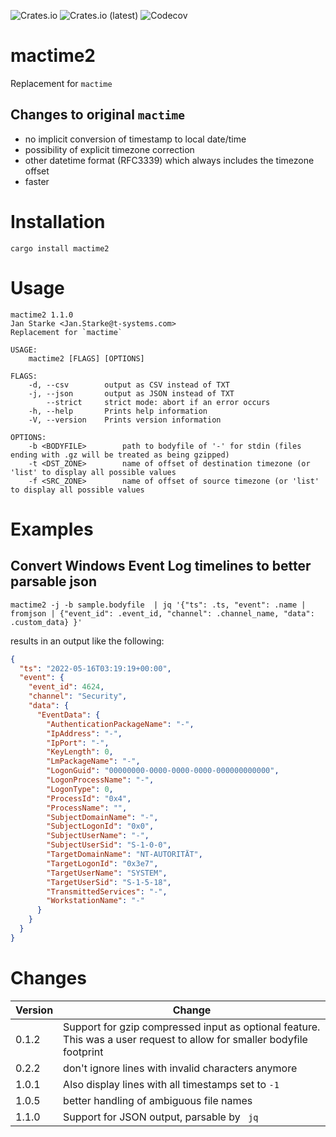 ![Crates.io](https://img.shields.io/crates/v/mactime2)
![Crates.io (latest)](https://img.shields.io/crates/dv/mactime2)
![Codecov](https://img.shields.io/codecov/c/github/janstarke/mactime2)
# mactime2
Replacement for `mactime`

## Changes to original `mactime`

 - no implicit conversion of timestamp to local date/time
 - possibility of explicit timezone correction
 - other datetime format (RFC3339) which always includes the timezone offset
 - faster

# Installation

```shell
cargo install mactime2
```

# Usage

```
mactime2 1.1.0
Jan Starke <Jan.Starke@t-systems.com>
Replacement for `mactime`

USAGE:
    mactime2 [FLAGS] [OPTIONS]

FLAGS:
    -d, --csv        output as CSV instead of TXT
    -j, --json       output as JSON instead of TXT
        --strict     strict mode: abort if an error occurs
    -h, --help       Prints help information
    -V, --version    Prints version information

OPTIONS:
    -b <BODYFILE>        path to bodyfile of '-' for stdin (files ending with .gz will be treated as being gzipped)
    -t <DST_ZONE>        name of offset of destination timezone (or 'list' to display all possible values
    -f <SRC_ZONE>        name of offset of source timezone (or 'list' to display all possible values
```

# Examples

## Convert Windows Event Log timelines to better parsable json

```shell
mactime2 -j -b sample.bodyfile  | jq '{"ts": .ts, "event": .name | fromjson | {"event_id": .event_id, "channel": .channel_name, "data": .custom_data} }'
```

results in an output like the following:
```json
{
  "ts": "2022-05-16T03:19:19+00:00",
  "event": {
    "event_id": 4624,
    "channel": "Security",
    "data": {
      "EventData": {
        "AuthenticationPackageName": "-",
        "IpAddress": "-",
        "IpPort": "-",
        "KeyLength": 0,
        "LmPackageName": "-",
        "LogonGuid": "00000000-0000-0000-0000-000000000000",
        "LogonProcessName": "-",
        "LogonType": 0,
        "ProcessId": "0x4",
        "ProcessName": "",
        "SubjectDomainName": "-",
        "SubjectLogonId": "0x0",
        "SubjectUserName": "-",
        "SubjectUserSid": "S-1-0-0",
        "TargetDomainName": "NT-AUTORITÄT",
        "TargetLogonId": "0x3e7",
        "TargetUserName": "SYSTEM",
        "TargetUserSid": "S-1-5-18",
        "TransmittedServices": "-",
        "WorkstationName": "-"
      }
    }
  }
}
```

# Changes

|Version|Change|
|-|-|
|0.1.2|Support for gzip compressed input as optional feature. This was a user request to allow for smaller bodyfile footprint|
|0.2.2|don't ignore lines with invalid characters anymore|
|1.0.1|Also display lines with all timestamps set to `-1`|
|1.0.5|better handling of ambiguous file names| 
|1.1.0|Support for JSON output, parsable by ` jq`|